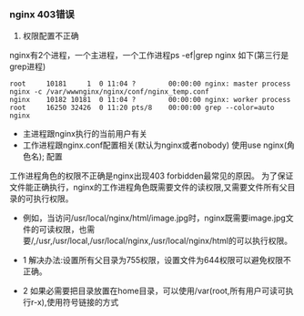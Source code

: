 ### nginx 403错误
1. 权限配置不正确

 nginx有2个进程，一个主进程，一个工作进程ps -ef|grep nginx 如下(第三行是grep进程)
```
root     10181     1  0 11:04 ?        00:00:00 nginx: master process nginx -c /var/wwwnginx/nginx/conf/nginx_temp.conf
nginx    10182 10181  0 11:04 ?        00:00:00 nginx: worker process
root     16250 32426  0 11:20 pts/8    00:00:00 grep --color=auto nginx
```

* 主进程跟nginx执行的当前用户有关
* 工作进程跟nginx.conf配置相关(默认为nginx或者nobody) 使用use nginx(角色名); 配置

 工作进程角色的权限不正确是nginx出现403 forbidden最常见的原因。
 为了保证文件能正确执行，nginx的工作进程角色既需要文件的读权限,又需要文件所有父目录的可执行权限。

* 例如，当访问/usr/local/nginx/html/image.jpg时，nginx既需要image.jpg文件的可读权限，也需要/,/usr,/usr/local,/usr/local/nginx,/usr/local/nginx/html的可以执行权限。

* 1 解决办法:设置所有父目录为755权限，设置文件为644权限可以避免权限不正确。
* 2 如果必需要把目录放置在home目录，可以使用/var(root,所有用户可读可执行r-x),使用符号链接的方式